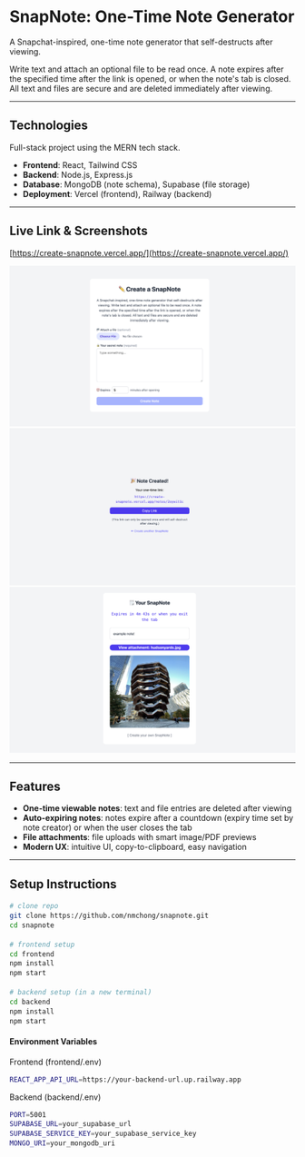 # SnapNote: One-Time Note Generator
A Snapchat-inspired, one-time note generator that self-destructs after viewing. 

Write text and attach an optional file to be read once. A note expires after the specified time after the link is opened, or when the note's tab is closed. All text and files are secure and are deleted immediately after viewing. 

---

## Technologies
Full-stack project using the MERN tech stack.
- **Frontend**: React, Tailwind CSS
- **Backend**: Node.js, Express.js
- **Database**: MongoDB (note schema), Supabase (file storage)
- **Deployment**: Vercel (frontend), Railway (backend)

---

## Live Link & Screenshots
[https://create-snapnote.vercel.app/](https://create-snapnote.vercel.app/)

![Create Note Page](./createNote.png)
![Note Created Page](./noteCreated.png)
![View Note Page](./viewNote.png)

---

## Features
- **One-time viewable notes**: text and file entries are deleted after viewing
- **Auto-expiring notes**: notes expire after a countdown (expiry time set by note creator) or when the user closes the tab
- **File attachments**: file uploads with smart image/PDF previews
- **Modern UX**: intuitive UI, copy-to-clipboard, easy navigation

---

## Setup Instructions
```bash
# clone repo
git clone https://github.com/nmchong/snapnote.git
cd snapnote

# frontend setup
cd frontend
npm install
npm start

# backend setup (in a new terminal)
cd backend
npm install
npm start
```
#### Environment Variables

Frontend (frontend/.env)
```bash
REACT_APP_API_URL=https://your-backend-url.up.railway.app
```

Backend (backend/.env)
```bash
PORT=5001
SUPABASE_URL=your_supabase_url
SUPABASE_SERVICE_KEY=your_supabase_service_key
MONGO_URI=your_mongodb_uri
```
